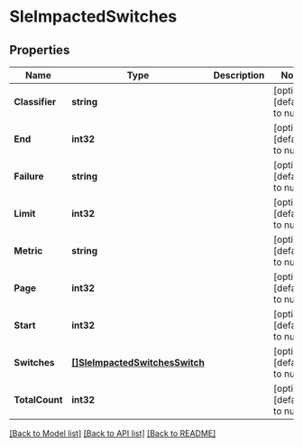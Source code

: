 # SleImpactedSwitches

## Properties
Name | Type | Description | Notes
------------ | ------------- | ------------- | -------------
**Classifier** | **string** |  | [optional] [default to null]
**End** | **int32** |  | [optional] [default to null]
**Failure** | **string** |  | [optional] [default to null]
**Limit** | **int32** |  | [optional] [default to null]
**Metric** | **string** |  | [optional] [default to null]
**Page** | **int32** |  | [optional] [default to null]
**Start** | **int32** |  | [optional] [default to null]
**Switches** | [**[]SleImpactedSwitchesSwitch**](sle_impacted_switches_switch.md) |  | [optional] [default to null]
**TotalCount** | **int32** |  | [optional] [default to null]

[[Back to Model list]](../README.md#documentation-for-models) [[Back to API list]](../README.md#documentation-for-api-endpoints) [[Back to README]](../README.md)


